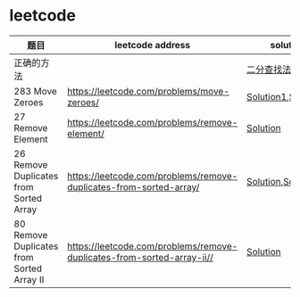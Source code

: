 # leetcode

| 题目 | leetcode address | solution | 分类 |
| ------ | ------ | ------ | ------ |
| 正确的方法 |  | [二分查找法](./src/main/java/com/learning/BinarySearch.java) |
| 283 Move Zeroes |https://leetcode.com/problems/move-zeroes/|[Solution1](./src/main/java/com/learning/_283/Solution.java),[Solution2](./src/main/java/com/learning/_283/Solution2.java)| array |
| 27 Remove Element |https://leetcode.com/problems/remove-element/|[Solution](./src/main/java/com/learning/_27/Solution.java)| array |
| 26 Remove Duplicates from Sorted Array |https://leetcode.com/problems/remove-duplicates-from-sorted-array/|[Solution](./src/main/java/com/learning/_26/Solution.java),[Solution2](./src/main/java/com/learning/_26/Solution2.java)| array |
| 80 Remove Duplicates from Sorted Array II |https://leetcode.com/problems/remove-duplicates-from-sorted-array-ii//|[Solution](./src/main/java/com/learning/_80/Solution.java)| array |